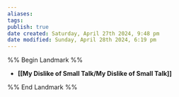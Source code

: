 ```yaml
---
aliases: 
tags: 
publish: true
date created: Saturday, April 27th 2024, 9:48 pm
date modified: Sunday, April 28th 2024, 6:19 pm
---
```


%% Begin Landmark %%
- **[[My Dislike of Small Talk/My Dislike of Small Talk]]**

%% End Landmark %%